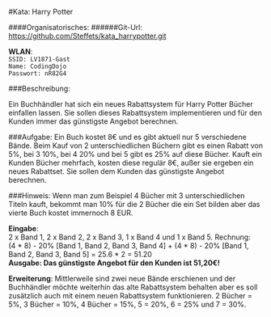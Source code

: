 #Kata: Harry Potter

####Organisatorisches:
######Git-Url: https://github.com/Steffets/kata_harrypotter.git

**WLAN**:  
`SSID: LV1871-Gast`  
`Name: CodingDojo`  
`Passwort: nR82G4`



###Beschreibung:

Ein Buchhändler hat sich ein neues Rabattsystem für Harry Potter Bücher einfallen lassen. Sie sollen dieses Rabattsystem implementieren und für den Kunden immer das günstigste Angebot berechnen.

###Aufgabe:
Ein Buch kostet 8€ und es gibt aktuell nur 5 verschiedene Bände.
Beim Kauf von 2 unterschiedlichen Büchern gibt es einen Rabatt von 5%, bei 3 10%, bei 4 20% und bei 5  gibt es 25%  auf diese Bücher.
Kauft ein Kunden Bücher mehrfach, kosten diese regulär 8€, außer sie ergeben ein neues Rabattset.
Sie sollen dem Kunden das günstigste Angebot berechnen.

###Hinweis:
Wenn man zum Beispiel 4 Bücher mit 3 unterschiedlichen Titeln kauft, bekommt man 10% für die 2 Bücher die ein Set bilden aber das vierte Buch kostet immernoch 8 EUR.

**Eingabe**:   
2 x Band 1, 2 x Band 2, 2 x Band 3, 1 x Band 4 und 1 x Band 5.
Rechnung:   
 (4 * 8) - 20% [Band 1, Band 2, Band 3, Band 4]
\+ (4 * 8) - 20% [Band 1, Band 2, Band 3, Band 5]
= 25.6 * 2
= 51.20  
**Ausgabe: Das günstigste Angebot für den Kunden ist 51,20€!**


**Erweiterung**:
Mittlerweile  sind zwei neue Bände erschienen und der Buchhändler möchte weiterhin das alte Rabattsystem behalten aber es soll zusätzlich auch mit einem neuen Rabattsystem funktionieren.  2 Bücher = 5%, 3 Bücher = 10%, 4 Bücher = 15%, 5 = 20%, 6 = 25% und 7 = 30%.
